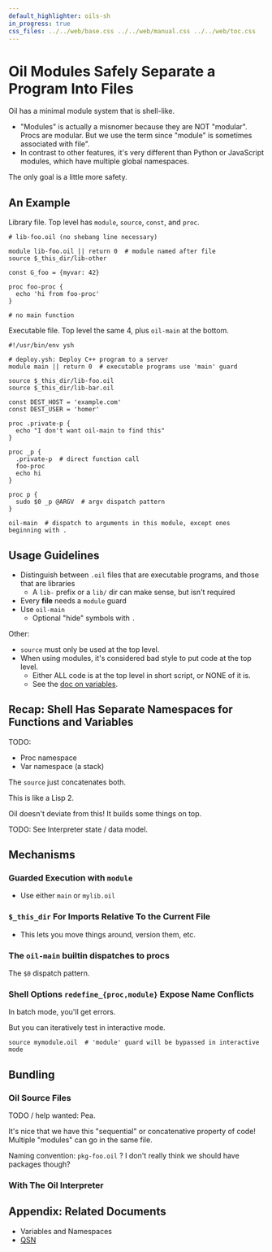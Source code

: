 ```yaml
---
default_highlighter: oils-sh
in_progress: true
css_files: ../../web/base.css ../../web/manual.css ../../web/toc.css
---
```


Oil Modules Safely Separate a Program Into Files
================================================

Oil has a minimal module system that is shell-like.

- "Modules" is actually a misnomer because they are NOT "modular".  Procs are
modular.  But we use the term since "module" is sometimes associated with
file".
- In contrast to other features, it's very different than Python or JavaScript
  modules, which have multiple global namespaces.

The only goal is a little more safety.

<div id="toc">
</div>

## An Example

Library file.  Top level has `module`, `source`, `const`, and `proc`.

    # lib-foo.oil (no shebang line necessary)

    module lib-foo.oil || return 0  # module named after file
    source $_this_dir/lib-other

    const G_foo = {myvar: 42}

    proc foo-proc {
      echo 'hi from foo-proc'
    }

    # no main function

Executable file.  Top level the same 4, plus `oil-main` at the bottom.

    #!/usr/bin/env ysh

    # deploy.ysh: Deploy C++ program to a server
    module main || return 0  # executable programs use 'main' guard

    source $_this_dir/lib-foo.oil
    source $_this_dir/lib-bar.oil

    const DEST_HOST = 'example.com'
    const DEST_USER = 'homer'

    proc .private-p {
      echo "I don't want oil-main to find this"
    }

    proc _p {
      .private-p  # direct function call
      foo-proc
      echo hi
    }

    proc p {
      sudo $0 _p @ARGV  # argv dispatch pattern
    }

    oil-main  # dispatch to arguments in this module, except ones beginning with .

## Usage Guidelines

- Distinguish between `.oil` files that are executable programs, and those that
  are libraries
  - A `lib-` prefix or a `lib/` dir can make sense, but isn't required
- Every **file** needs a `module` guard
- Use `oil-main`
  - Optional "hide" symbols with `.`

Other:

- `source` must only be used at the top level.
- When using modules, it's considered bad style to put code at the top level.
  - Either ALL code is at the top level in short script, or NONE of it is.
  - See the [doc on variables](variables.html).

## Recap: Shell Has Separate Namespaces for Functions and Variables

TODO:

- Proc namespace 
- Var namespace (a stack)

The `source` just concatenates both.

This is like a Lisp 2.

Oil doesn't deviate from this!  It builds some things on top.

TODO: See Interpreter state / data model.

## Mechanisms

### Guarded Execution with `module`

- Use either `main` or `mylib.oil`

### `$_this_dir` For Imports Relative To the Current File

- This lets you move things around, version them, etc.

### The `oil-main` builtin dispatches to procs

The `$0` dispatch pattern.

### Shell Options `redefine_{proc,module}` Expose Name Conflicts

In batch mode, you'll get errors.

But you can iteratively test in interactive mode.

    source mymodule.oil  # 'module' guard will be bypassed in interactive mode

## Bundling 

### Oil Source Files

TODO / help wanted: Pea.

It's nice that we have this "sequential" or concatenative property of code!
Multiple "modules" can go in the same file.

Naming convention: `pkg-foo.oil` ?  I don't really think we should have
packages though? 

### With The Oil Interpreter

## Appendix: Related Documents

- Variables and Namespaces
- [QSN](qsn.html)
